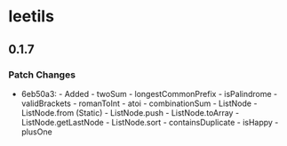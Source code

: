# leetils

## 0.1.7

### Patch Changes

- 6eb50a3: - Added - twoSum - longestCommonPrefix - isPalindrome - validBrackets - romanToInt - atoi - combinationSum - ListNode - ListNode.from (Static) - ListNode.push - ListNode.toArray - ListNode.getLastNode - ListNode.sort - containsDuplicate - isHappy - plusOne
